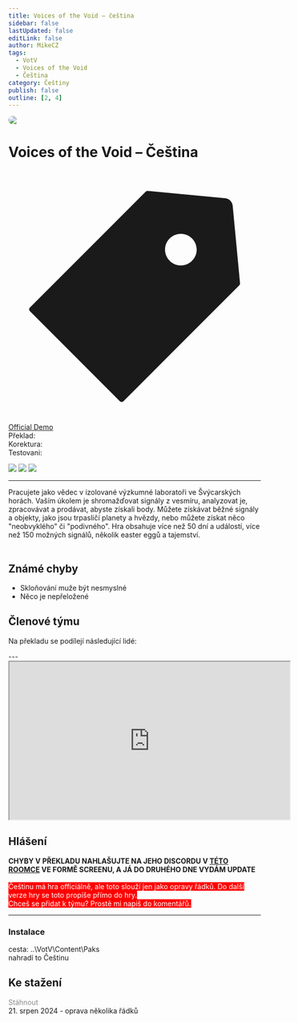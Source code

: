 ```yaml
---
title: Voices of the Void – čeština
sidebar: false
lastUpdated: false
editLink: false
author: MikeCZ
tags:
  - VotV
  - Voices of the Void
  - Čeština
category: Češtiny
publish: false
outline: [2, 4]
---
```

<script setup lang="ts">
const people = {
  lead: [
    { name: "MikeCZ", role: "Vedení projektu"}
  ],
  l10n: [
    { name: "Hopes", role: "Překlad, Korektura"},
    { name: "Redpomp55", role: "Překlad"},
    { name: "Metroxx", role: "Překlad"},
  ],
  support: [
    { name: "termit", role: "Technika, fonty"},
  ],
  partners: [
    { name: "RTHWLDN", role: "Mediální partner", url: "https://rothwellden.art"},
    { name: "Sterakdary", role: "Promo", url: "https://sterakdary.cz"}
  ]
};
</script>

<div style="border-radius: 16px; overflow: hidden; margin-bottom: 16px;">
  <img src="https://cdn2.steamgriddb.com/hero_thumb/217831965d021a41b6d1c8525748d334.jpg">
</div> 

# Voices of the Void – Čeština 
<div class="page-tag-info" aria-label="Tag🏷" data-balloon-pos="up">
<svg xmlns="http://www.w3.org/2000/svg" class="icon tag-icon" viewBox="0 0 1024 1024" fill="currentColor" aria-label="tag icon" name="tag"><path d="M939.902 458.563L910.17 144.567c-1.507-16.272-14.465-29.13-30.737-30.737L565.438 84.098h-.402c-3.215 0-5.726 1.005-7.634 2.913l-470.39 470.39a10.004 10.004 0 000 14.164l365.423 365.424c1.909 1.908 4.42 2.913 7.132 2.913s5.223-1.005 7.132-2.913l470.39-470.39c2.01-2.11 3.014-5.023 2.813-8.036zm-240.067-72.121c-35.458 0-64.286-28.828-64.286-64.286s28.828-64.285 64.286-64.285 64.286 28.828 64.286 64.285-28.829 64.286-64.286 64.286z"></path></svg>
<div style="max-width: 600px" class="tag-custom page-tag-item">
<a href="" class="tyrkys">
<el-tag type="warning" effect="light">Official</el-tag>
</a>
<a href="" class="purple">
<el-tag type="warning" effect="light">Demo</el-tag>
</a></div></div> 

<div class="stavpr prog-custom" style="display: flex; align-items: center; column-gap: 12px">
  <div class="infopr">Překlad:</div>
  <div class="progpr" style="flex: 1"><el-progress :percentage="90" :stroke-width="18" :text-inside="true" status="success" striped /></div>
</div>
<div class="stavpr prog-custom" style="display: flex; align-items: center; column-gap: 12px">
  <div class="infopr">Korektura:</div>
  <div class="progpr" style="flex: 1"><el-progress :percentage="85" :stroke-width="18" :text-inside="true" status="warning" striped /></div>
</div>
<div class="stavpr prog-custom" style="display: flex; align-items: center; column-gap: 12px">
  <div class="infopr">Testovani:</div>
  <div class="progpr" style="flex: 1"><el-progress :percentage="85" :stroke-width="18" :text-inside="true" status="primary" striped /></div>
</div>
    
![](https://img.shields.io/badge/herní%20klient-itch.io-grey?style=for-the-badge) 
![](https://img.shields.io/badge/verze%20hry-0.8.2a-grey?style=for-the-badge) 
![](https://img.shields.io/badge/verze%20překladu-0.8.1-red?style=for-the-badge&labelColor=red)

------------
Pracujete jako vědec v izolované výzkumné laboratoři ve Švýcarských horách. Vaším úkolem je shromažďovat signály z vesmíru, analyzovat je, zpracovávat a prodávat, abyste získali body. Můžete získávat běžné signály a objekty, jako jsou trpasličí planety a hvězdy, nebo můžete získat něco "neobvyklého" či "podivného". Hra obsahuje více než 50 dní a událostí, více než 150 možných signálů, několik easter eggů a tajemství.<br /><br />

## Známé chyby
- Skloňování muže být nesmyslné
- Něco je nepřeložené 

## Členové týmu

Na překladu se podílejí následující lidé:

<PTeamMembers :members="people.lead" />

<PTeamMembers :members="people.l10n" />

<PTeamMembers :members="people.support" />

<PTeamMembers :members="people.partners" />
---
<div class="video-container">
<iframe width="560" height="315" src="https://www.youtube.com/embed/videoseries?si=63Jv5EeacLCH1Y1J&amp;list=PLDyEBUIwzAFAVOYZCfhwj9IQhT1xPI_0T" frameborder="1" allow="accelerometer; autoplay; clipboard-write; encrypted-media; gyroscope; picture-in-picture" allowfullscreen></iframe>
</div>

## Hlášení
**CHYBY V PŘEKLADU NAHLAŠUJTE NA JEHO DISCORDU V [TÉTO ROOMCE](https://discord.com/channels/512287844258021376/1213827086708379688) VE FORMĚ SCREENU, A JÁ DO DRUHÉHO DNE VYDÁM UPDATE**
<br><br>
<span style="background:red;color:white;">Češtinu má hra officiálně, ale toto slouží jen jako opravy řádků. Do další verze hry se toto propíše přímo do hry.</span><br>
<span style="background:red;color:white;">Chceš se přidat k týmu? Prostě mi napiš do komentářů.</span>

---
### Instalace
cesta: ..\VotV\Content\Paks <br />
nahradí to Češtinu

## Ke stažení
<a target="_self" class="disabled">Stáhnout</a> <br>
21. srpen 2024 - oprava několika řádků

<el-divider />
<!-- https://www.dropbox.com/scl/fi/ktf9o7xv1obk74z3thyqo/VotV_Czech.7z?rlkey=qtgj5tggxnej92s8bgm5qxqms&st=ncz80j55&dl=1 -->

<style>
.disabled{
  cursor: not-allowed;
  opacity: 0.5;
}
</style>



